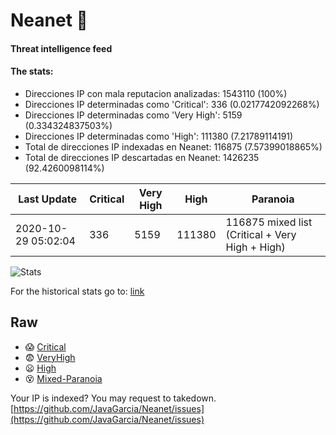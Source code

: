 # Neanet :hocho:
#### Threat intelligence feed
#### The stats:

- Direcciones IP con mala reputacion analizadas: 1543110 (100%)
- Direcciones IP determinadas como 'Critical':  336 (0.0217742092268%)
- Direcciones IP determinadas como 'Very High':  5159 (0.334324837503%)
- Direcciones IP determinadas como 'High':  111380 (7.21789114191)
- Total de direcciones IP indexadas en Neanet:  116875 (7.57399018865%)
- Total de direcciones IP descartadas en Neanet:  1426235 (92.4260098114%)

| Last Update | Critical | Very High | High | Paranoia |
| --- | --- | --- | --- | --- |
| 2020-10-29 05:02:04 | 336 | 5159 | 111380 | 116875 mixed list (Critical + Very High + High)|

![Stats](https://docs.google.com/spreadsheets/d/e/2PACX-1vSnaNMIXVabIpDJjufMlzH7poXnshF3mgd8Is1g9ytUEzVsP5my4Trn8f-xkoLLQ38xpL3HtmUexLo6/pubchart?oid=501124687&format=image)

For the historical stats go to: [link](/stats.csv)
## Raw
- :scream: [Critical](https://raw.githubusercontent.com/JavaGarcia/Neanet/master/blacklists/neanet_critical.txt)
- :fearful: [VeryHigh](https://raw.githubusercontent.com/JavaGarcia/Neanet/master/blacklists/neanet_veryHigh.txtt)
- :frowning: [High](https://raw.githubusercontent.com/JavaGarcia/Neanet/master/blacklists/neanet_high.txt)
- :dizzy_face: [Mixed-Paranoia](https://raw.githubusercontent.com/JavaGarcia/Neanet/master/blacklists/neanet_all.txt)


Your IP is indexed? You may request to takedown. [https://github.com/JavaGarcia/Neanet/issues](https://github.com/JavaGarcia/Neanet/issues)


















































































































































































































































































































































































































































































































































































































































































































































































































































































































































































































































































































































































































































































































































































































































































































































































































































































































































































































